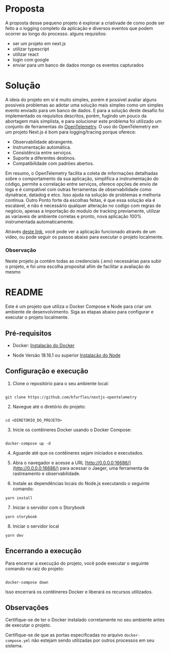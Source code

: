 # Proposta 

A proposta desse pequeno projeto é explorar a criativade de como pode ser feito a o logging completo da aplicação e diversos eventos que podem ocorrer ao longo do processo.
alguns requisitos:
* ser um projeto em next.js
* utilizar typescript
* utilizar react
* login com google
* enviar para um banco de dados mongo os eventos capturados  

# Solução
A ideia do projeto em sí é muito simples, porém é possivel avaliar alguns possiveis problemas ao adotar uma solução mais simples como um simples evento enviado para um banco de dados.
E para a solução deste desafio foi implementado os requisitos descritos, porém, fugindo um pouco da abortagem mais simplista, e para solucionar este problema foi utilizado um conjunto de ferramentas do [OpenTelemetry](https://opentelemetry.io/).
O uso do OpenTelemetry em um projeto Next.js é bom para logging/tracing porque oferece:

* Observabilidade abrangente.
* Instrumentação automática.
* Consistência entre serviços.
* Suporte a diferentes destinos.
* Compatibilidade com padrões abertos.

Em resumo, o OpenTelemetry facilita a coleta de informações detalhadas sobre o comportamento da sua aplicação, simplifica a instrumentação do código, permite a correlação entre serviços, oferece opções de envio de logs e é compatível com outras ferramentas de observabilidade como dynatrace, datadog e etcx. Isso ajuda na solução de problemas e melhoria contínua.
Outro Ponto forte da escolhas feitas, é que essa solução ela é escalavel, e não é necessário qualquer alteração no codigo com regras de negócio, apenas a importação do modulo de tracking previamente, utilizar as variaveis de ambiente corretas e pronto, nova aplicação 100% instrumentada automaticamente.

Através [deste link](https://github.com/kfurfles/nextjs-opentelemetry/raw/e2ebb95fe1399b76905f8fb7a6f301b2334601b4/show-case.mp4), você pode ver a aplicação funcionado através de um video, ou pode seguir os passos abaixo para executar o projeto localmente.

### Observação
Neste projeto ja contém todas as credenciais (.env) necessárias para subir o projeto, e foi uma escolha proposital afim de facilitar a avaliação do mesmo 

# README

Este é um projeto que utiliza o Docker Compose e Node para criar um ambiente de desenvolvimento. Siga as etapas abaixo para configurar e executar o projeto localmente.

## Pré-requisitos

- Docker: [Instalação do Docker](https://docs.docker.com/get-docker/)

- Node Versão 18.16.1 ou superior [Instalação do Node](https://nodejs.org/en)

## Configuração e execução

1. Clone o repositório para o seu ambiente local:

```

git clone https://github.com/kfurfles/nextjs-opentelemetry

```

2. Navegue até o diretório do projeto:

```

cd <DIRETORIO_DO_PROJETO>

```

3. Inicie os contêineres Docker usando o Docker Compose:

```

docker-compose up -d

```

4. Aguarde até que os contêineres sejam iniciados e executados.

5. Abra o navegador e acesse a URL [http://0.0.0.0:16686/](http://0.0.0.0:16686/) para acessar o Jaeger, uma ferramenta de rastreamento e observabilidade.

6. Instale as dependências locais do Node.js executando o seguinte comando:

```
yarn install
```

7. Iniciar o servidor com o Storybook

```
yarn storybook
```

8. Iniciar o servidor local

```
yarn dev
```

## Encerrando a execução

Para encerrar a execução do projeto, você pode executar o seguinte comando na raiz do projeto:

```

docker-compose down

```

Isso encerrará os contêineres Docker e liberará os recursos utilizados.

## Observações

Certifique-se de ter o Docker instalado corretamente no seu ambiente antes de executar o projeto.

Certifique-se de que as portas especificadas no arquivo `docker-compose.yml` não estejam sendo utilizadas por outros processos em seu sistema.
